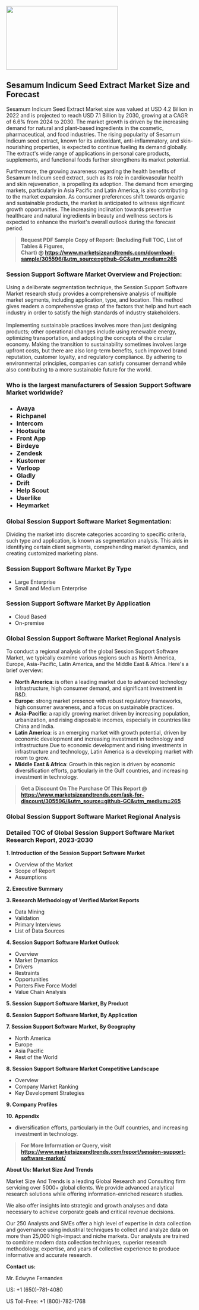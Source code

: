<p><img class="alignnone size-medium wp-image-20088" src="https://ffe5etoiles.com/wp-content/uploads/2024/12/MST1-300x171.png" alt="" width="300" height="171" /></p><h2>Sesamum Indicum Seed Extract Market Size and Forecast</h2><p>Sesamum Indicum Seed Extract Market size was valued at USD 4.2 Billion in 2022 and is projected to reach USD 7.1 Billion by 2030, growing at a CAGR of 6.6% from 2024 to 2030. The market growth is driven by the increasing demand for natural and plant-based ingredients in the cosmetic, pharmaceutical, and food industries. The rising popularity of Sesamum Indicum seed extract, known for its antioxidant, anti-inflammatory, and skin-nourishing properties, is expected to continue fueling its demand globally. The extract's wide range of applications in personal care products, supplements, and functional foods further strengthens its market potential.</p><p>Furthermore, the growing awareness regarding the health benefits of Sesamum Indicum seed extract, such as its role in cardiovascular health and skin rejuvenation, is propelling its adoption. The demand from emerging markets, particularly in Asia Pacific and Latin America, is also contributing to the market expansion. As consumer preferences shift towards organic and sustainable products, the market is anticipated to witness significant growth opportunities. The increasing inclination towards preventive healthcare and natural ingredients in beauty and wellness sectors is expected to enhance the market's overall outlook during the forecast period.</p></p><blockquote id="" class=""><strong>Request PDF Sample Copy of Report: (Including Full TOC, List of Tables &amp; Figures, Chart)&nbsp;@&nbsp;<strong><a href="https://www.marketsizeandtrends.com/download-sample/305596/&utm_source=github-GC&utm_medium=265" target="_blank">https://www.marketsizeandtrends.com/download-sample/305596/&utm_source=github-GC&utm_medium=265</a></strong></strong></blockquote><h3 id="" class="">Session Support Software Market&nbsp;Overview and Projection:</h3><p id="" class="">Using a deliberate segmentation technique, the Session Support Software Market research study provides a comprehensive analysis of multiple market segments, including application, type, and location. This method gives readers a comprehensive grasp of the factors that help and hurt each industry in order to satisfy the high standards of industry stakeholders. <br /> <br />Implementing sustainable practices involves more than just designing products; other operational changes include using renewable energy, optimizing transportation, and adopting the concepts of the circular economy. Making the transition to sustainability sometimes involves large upfront costs, but there are also long-term benefits, such improved brand reputation, customer loyalty, and regulatory compliance. By adhering to environmental principles, companies can satisfy consumer demand while also contributing to a more sustainable future for the world.</p><h3 id="" class="">Who is the largest manufacturers of&nbsp;Session Support Software Market worldwide?</h3><h3 class=""><p><ul><li>Avaya </li><li> Richpanel </li><li> Intercom </li><li> Hootsuite </li><li> Front App </li><li> Birdeye </li><li> Zendesk </li><li> Kustomer </li><li> Verloop </li><li> Gladly </li><li> Drift </li><li> Help Scout </li><li> Userlike </li><li> Heymarket</li></ul></p></h3><h3 id="" class="">Global&nbsp;Session Support Software Market Segmentation:</h3><p id="" class="">Dividing the market into discrete categories according to specific criteria, such type and application, is known as segmentation analysis. This aids in identifying certain client segments, comprehending market dynamics, and creating customized marketing plans.</p><h3 id="" class="">Session Support Software Market&nbsp;By Type</h3><p><p><ul><li>Large Enterprise</li><li> Small and Medium Enterprise</p></li></ul></p></p><h3 id="" class="">Session Support Software Market&nbsp;By Application</h3><p class=""><p><ul><li>Cloud Based</li><li> On-premise</li></ul></p></p><h3 id="" class="">Global Session Support Software Market Regional Analysis</h3><p id="" class="">To conduct a regional analysis of the global Session Support Software Market, we typically examine various regions such as North America, Europe, Asia-Pacific, Latin America, and the Middle East &amp; Africa. Here's a brief overview:</p><ul><li><strong>North America</strong>: is often a leading market due to advanced technology infrastructure, high consumer demand, and significant investment in R&amp;D.</li><li><strong>Europe</strong>: strong market presence with robust regulatory frameworks, high consumer awareness, and a focus on sustainable practices.</li><li><strong>Asia-Pacific</strong>: a rapidly growing market driven by increasing population, urbanization, and rising disposable incomes, especially in countries like China and India.</li><li><strong>Latin America</strong>: is an emerging market with growth potential, driven by economic development and increasing investment in technology and infrastructure.Due to economic development and rising investments in infrastructure and technology, Latin America is a developing market with room to grow.</li><li><strong>Middle East &amp; Africa</strong>: Growth in this region is driven by economic diversification efforts, particularly in the Gulf countries, and increasing investment in technology.</li></ul><blockquote id="" class=""><strong>Get a Discount On The Purchase Of This Report @ <strong><a href="https://www.marketsizeandtrends.com/ask-for-discount/305596/&utm_source=github-GC&utm_medium=265" target="_blank">https://www.marketsizeandtrends.com/ask-for-discount/305596/&utm_source=github-GC&utm_medium=265</a></strong></strong></blockquote><h3 id="" class="">Global Session Support Software Market Regional Analysis</h3><h3 id="" class="">Detailed TOC of Global Session Support Software Market Research Report, 2023-2030</h3><p id="" class=""><strong>1. Introduction of the Session Support Software Market</strong></p><ul><li>Overview of the Market</li><li>Scope of Report</li><li>Assumptions</li></ul><p id="" class=""><strong>2. Executive Summary</strong></p><p id="" class=""><strong>3. Research Methodology of Verified Market Reports</strong></p><ul><li>Data Mining</li><li>Validation</li><li>Primary Interviews</li><li>List of Data Sources</li></ul><p id="" class=""><strong>4. Session Support Software Market Outlook</strong></p><ul><li>Overview</li><li>Market Dynamics</li><li>Drivers</li><li>Restraints</li><li>Opportunities</li><li>Porters Five Force Model</li><li>Value Chain Analysis</li></ul><p id="" class=""><strong>5. Session Support Software Market, By Product</strong></p><p id="" class=""><strong>6. Session Support Software Market, By Application</strong></p><p id="" class=""><strong>7. Session Support Software Market, By Geography</strong></p><ul><li>North America</li><li>Europe</li><li>Asia Pacific</li><li>Rest of the World</li></ul><p id="" class=""><strong>8. Session Support Software Market Competitive Landscape</strong></p><ul><li>Overview</li><li>Company Market Ranking</li><li>Key Development Strategies</li></ul><p id="" class=""><strong>9. Company Profiles</strong></p><p id="" class=""><strong>10. Appendix</strong></p><ul><li>diversification efforts, particularly in the Gulf countries, and increasing investment in technology.</li></ul><blockquote id="" class=""><strong>For More Information or Query, visit <strong><strong><a href="https://www.marketsizeandtrends.com/report/session-support-software-market/" target="_blank">https://www.marketsizeandtrends.com/report/session-support-software-market/</a></strong></strong></strong></blockquote><p id="" class=""><strong>About Us: Market Size And Trends</strong></p><p id="" class="">Market Size And Trends is a leading Global Research and Consulting firm servicing over 5000+ global clients. We provide advanced analytical research solutions while offering information-enriched research studies.</p><p id="" class="">We also offer insights into strategic and growth analyses and data necessary to achieve corporate goals and critical revenue decisions.</p><p id="" class="">Our 250 Analysts and SMEs offer a high level of expertise in data collection and governance using industrial techniques to collect and analyze data on more than 25,000 high-impact and niche markets. Our analysts are trained to combine modern data collection techniques, superior research methodology, expertise, and years of collective experience to produce informative and accurate research.</p><p id="" class=""><strong>Contact us:</strong></p><p id="" class="">Mr. Edwyne Fernandes</p><p id="" class="">US: +1 (650)-781-4080</p><p id="" class="">US Toll-Free: +1 (800)-782-1768</p>
